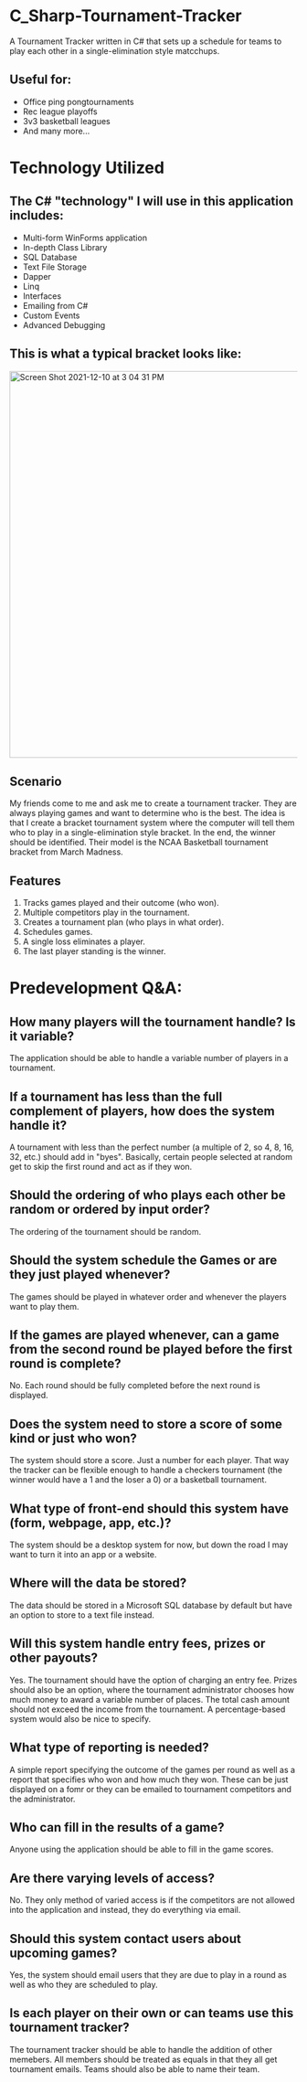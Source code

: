 # C_Sharp-Tournament-Tracker
A Tournament Tracker written in C# that sets up a schedule for teams to play each other in a single-elimination style matcchups.

## Useful for:
- Office ping pongtournaments
- Rec league playoffs
- 3v3 basketball leagues
- And many more...

# Technology Utilized
## The C# "technology" I will use in this application includes:
- Multi-form WinForms application
- In-depth Class Library
- SQL Database
- Text File Storage
- Dapper
- Linq
- Interfaces
- Emailing from C#
- Custom Events
- Advanced Debugging

## This is what a typical bracket looks like:
<img width="677" alt="Screen Shot 2021-12-10 at 3 04 31 PM" src="https://user-images.githubusercontent.com/52815609/145634768-4704ea1c-bff8-444d-8915-9d9a7712ee4e.png">

## Scenario
My friends come to me and ask me to create a tournament tracker. They are always playing games and want to determine who is the best. The idea is that I create a bracket tournament system where the computer will tell them who to play in a single-elimination style bracket. In the end, the winner should be identified. Their model is the NCAA Basketball tournament bracket from March Madness.

## Features
1. Tracks games played and their outcome (who won).
2. Multiple competitors play in the tournament.
3. Creates a tournament plan (who plays in what order).
4. Schedules games.
5. A single loss eliminates a player.
6. The last player standing is the winner.

# Predevelopment Q&A:
## How many players will the tournament handle? Is it variable?
The application should be able to handle a variable number of players in a tournament.

## If a tournament has less than the full complement of players, how does the system handle it?
A tournament with less than the perfect number (a multiple of 2, so 4, 8, 16, 32, etc.) should add in "byes". Basically, certain people selected at random get to skip the first round and act as if they won.

## Should the ordering of who plays each other be random or ordered by input order?
The ordering of the tournament should be random.

## Should the system schedule the Games or are they just played whenever?
The games should be played in whatever order and whenever the players want to play them.

## If the games are played whenever, can a game from the second round be played before the first round is complete?
No. Each round should be fully completed before the next round is displayed.

## Does the system need to store a score of some kind or just who won?
The system should store a score. Just a number for each player. That way the tracker can be flexible enough to handle a checkers tournament (the winner would have a 1 and the loser a 0) or a basketball tournament.

## What type of front-end should this system have (form, webpage, app, etc.)?
The system should be a desktop system for now, but down the road I may want to turn it into an app or a website.

## Where will the data be stored?
The data should be stored in a Microsoft SQL database by default but have an option to store to a text file instead.

## Will this system handle entry fees, prizes or other payouts?
Yes. The tournament should have the option of charging an entry fee. Prizes should also be an option, where the tournament administrator chooses how much money to award a variable number of places. The total cash amount should not exceed the income from the tournament. A percentage-based system would also be nice to specify.

## What type of reporting is needed?
A simple report specifying the outcome of the games per round as well as a report that specifies who won and how much they won. These can be just displayed on a fomr or they can be emailed to tournament competitors and the administrator.

## Who can fill in the results of a game?
Anyone using the application should be able to fill in the game scores.

## Are there varying levels of access?
No. They only method of varied access is if the competitors are not allowed into the application and instead, they do everything via email.

## Should this system contact users about upcoming games?
Yes, the system should email users that they are due to play in a round as well as who they are scheduled to play.

## Is each player on their own or can teams use this tournament tracker?
The tournament tracker should be able to handle the addition of other memebers. All members should be treated as equals in that they all get tournament emails. Teams should also be able to name their team.
